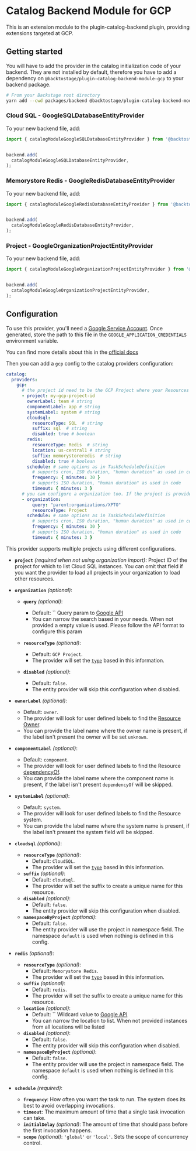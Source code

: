 # Catalog Backend Module for GCP

This is an extension module to the plugin-catalog-backend plugin, providing extensions targeted at GCP.

## Getting started

You will have to add the provider in the catalog initialization code of your
backend. They are not installed by default, therefore you have to add a
dependency on `@backtostage/plugin-catalog-backend-module-gcp` to your backend
package.

```bash
# From your Backstage root directory
yarn add --cwd packages/backend @backtostage/plugin-catalog-backend-module-gcp
```

### Cloud SQL - GoogleSQLDatabaseEntityProvider

To your new backend file, add:

```ts title="packages/backend/src/index.ts"
import { catalogModuleGoogleSQLDatabaseEntityProvider } from '@backtostage/plugin-catalog-backend-module-gcp';


backend.add(
  catalogModuleGoogleSQLDatabaseEntityProvider,
);
```

### Memorystore Redis - GoogleRedisDatabaseEntityProvider

To your new backend file, add:

```ts title="packages/backend/src/index.ts"
import { catalogModuleGoogleRedisDatabaseEntityProvider } from '@backtostage/plugin-catalog-backend-module-gcp';


backend.add(
  catalogModuleGoogleRedisDatabaseEntityProvider,
);
```

### Project - GoogleOrganizationProjectEntityProvider

To your new backend file, add:

```ts title="packages/backend/src/index.ts"
import { catalogModuleGoogleOrganizationProjectEntityProvider } from '@backtostage/plugin-catalog-backend-module-gcp';


backend.add(
  catalogModuleGoogleOrganizationProjectEntityProvider,
);
```

## Configuration

To use this provider, you'll need a [Google Service Account](https://cloud.google.com/iam/docs/service-account-overview).
Once generated, store the path to this file in the `GOOGLE_APPLICATION_CREDENTIALS` environment variable.


You can find more details about this in the [official docs](https://cloud.google.com/nodejs/docs/reference/google-auth-library/latest#impersonated-credentials-client)

Then you can add a `gcp` config to the catalog providers configuration:

```yaml
catalog:
  providers:
    gcp:
      # the project id need to be the GCP Project where your Resources are present
      - project: my-gcp-project-id
        ownerLabel: team # string
        componentLabel: app # string
        systemLabel: system # string
        cloudsql:
          resourceType: SQL  # string
          suffix: sql  # string
          disabled: true # boolean
        redis:
          resourceType: Redis  # string
          location: us-central1 # string
          suffix: memorystoreredis  # string
          disabled: true # boolean
        schedule: # same options as in TaskScheduleDefinition
          # supports cron, ISO duration, "human duration" as used in code
          frequency: { minutes: 30 }
          # supports ISO duration, "human duration" as used in code
          timeout: { minutes: 3 }
      # you can configure a organization too. If the project is provided, this config will be skipped
      - organization:
          query: "parent:organizations/XPTO"
          resourceType: Project
        schedule: # same options as in TaskScheduleDefinition
          # supports cron, ISO duration, "human duration" as used in code
          frequency: { minutes: 30 }
          # supports ISO duration, "human duration" as used in code
          timeout: { minutes: 3 }
```

This provider supports multiple projects using different configurations.

- **`project`** _(required when not using organization import)_:
  Project ID of the project for which to list Cloud SQL instances.
  You can omit that field if you want the provider to load all projects in your organization to load other resources.
- **`organization`** _(optional)_:
    - **`query`** _(optional)_:
      - Default: `` Query param to [Google API](https://cloud.google.com/resource-manager/reference/rest/v3/projects/search#query-parameters)
      - You can narrow the search based in your needs. When not provided a empty value is used. Please follow the API format to configure this param

    - **`resourceType`** _(optional)_:
      - Default: `GCP Project`.
      - The provider will set the [`type`](https://backstage.io/docs/features/software-catalog/descriptor-format#spectype-required-4) based in this information.

    - **`disabled`** _(optional)_:
      - Default: `false`.
      - The entity provider will skip this configuration when disabled.

- **`ownerLabel`** _(optional)_:
  - Default: `owner`.
  - The provider will look for user defined labels to find the [Resource Owner](https://backstage.io/docs/features/software-catalog/descriptor-format#specowner-required-2).
  - You can provide the label name where the owner name is present, if the label isn't present the owner will be set `unknown`.
- **`componentLabel`** _(optional)_:
  - Default: `component`.
  - The provider will look for user defined labels to find the Resource [dependencyOf](https://backstage.io/docs/features/software-catalog/well-known-relations#dependson-and-dependencyof).
  - You can provide the label name where the component name is present, if the label isn't present `dependencyOf` will be skipped.
- **`systemLabel`** _(optional)_:
  - Default: `system`.
  - The provider will look for user defined labels to find the Resource system.
  - You can provide the label name where the system name is present, if the label isn't present the system field will be skipped.
- **`cloudsql`** _(optional)_:
    - **`resourceType`** _(optional)_:
      - Default: `CloudSQL`.
      - The provider will set the [`type`](https://backstage.io/docs/features/software-catalog/descriptor-format#spectype-required-4) based in this information.
    - **`suffix`** _(optional)_:
      - Default: `cloudsql`.
      - The provider will set the suffix to create a unique name for this resource.
    - **`disabled`** _(optional)_:
      - Default: `false`.
      - The entity provider will skip this configuration when disabled.
    - **`namespaceByProject`** _(optional)_:
      - Default: `false`.
      - The entity provider will use the project in namespace field. The namespace `default` is used when nothing is defined in this config.

- **`redis`** _(optional)_:
    - **`resourceType`** _(optional)_:
      - Default: `Memorystore Redis`.
      - The provider will set the [`type`](https://backstage.io/docs/features/software-catalog/descriptor-format#spectype-required-4) based in this information.
    - **`suffix`** _(optional)_:
      - Default: `redis`.
      - The provider will set the suffix to create a unique name for this resource.
    - **`location`** _(optional)_:
      - Default: `` Wildcard value to [Google API](https://cloud.google.com/memorystore/docs/redis/reference/rest/v1beta1/projects.locations.instances/list)
      - You can narrow the location to list. When not provided instances from all locations will be listed
    - **`disabled`** _(optional)_:
      - Default: `false`.
      - The entity provider will skip this configuration when disabled.
    - **`namespaceByProject`** _(optional)_:
      - Default: `false`.
      - The entity provider will use the project in namespace field. The namespace `default` is used when nothing is defined in this config.


- **`schedule`** _(required)_:
    - **`frequency`**:
      How often you want the task to run. The system does its best to avoid overlapping invocations.
    - **`timeout`**:
      The maximum amount of time that a single task invocation can take.
    - **`initialDelay`** _(optional)_:
      The amount of time that should pass before the first invocation happens.
    - **`scope`** _(optional)_:
      `'global'` or `'local'`. Sets the scope of concurrency control.
